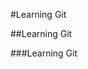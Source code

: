 <!-- heading 1 -->
#Learning Git       
<!-- heading 2 -->
##Learning Git       
<!-- heading 3 -->
###Learning Git       